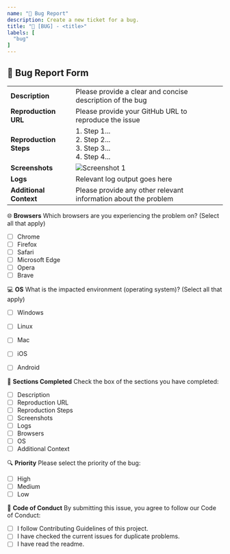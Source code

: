```yaml
---
name: "🐛 Bug Report"
description: Create a new ticket for a bug.
title: "🐛 [BUG] - <title>"
labels: [
  "bug"
]
---
```

## 🐛 Bug Report Form

|                |                     |
|----------------|---------------------|
| **Description** | Please provide a clear and concise description of the bug |
| **Reproduction URL** | Please provide your GitHub URL to reproduce the issue |
| **Reproduction Steps** | 1. Step 1...<br>2. Step 2...<br>3. Step 3...<br>4. Step 4... |
| **Screenshots** | ![Screenshot 1](screenshot1.png) |
| **Logs** | Relevant log output goes here |
| **Additional Context** | Please provide any other relevant information about the problem |

🌐 **Browsers**
Which browsers are you experiencing the problem on? (Select all that apply)

- [ ] Chrome
- [ ] Firefox
- [ ] Safari
- [ ] Microsoft Edge
- [ ] Opera
- [ ] Brave

💻 **OS**
What is the impacted environment (operating system)? (Select all that apply)

- [ ] Windows
- [ ] Linux
- [ ] Mac
- [ ] iOS
- [ ] Android


📝 **Sections Completed**
Check the box of the sections you have completed:

- [ ] Description
- [ ] Reproduction URL
- [ ] Reproduction Steps
- [ ] Screenshots
- [ ] Logs
- [ ] Browsers
- [ ] OS
- [ ] Additional Context

🔍 **Priority**
Please select the priority of the bug:
- [ ] High
- [ ] Medium
- [ ] Low

📜 **Code of Conduct**
By submitting this issue, you agree to follow our Code of Conduct:

- [ ] I follow Contributing Guidelines of this project.
- [ ] I have checked the current issues for duplicate problems.
- [ ] I have read the readme.
